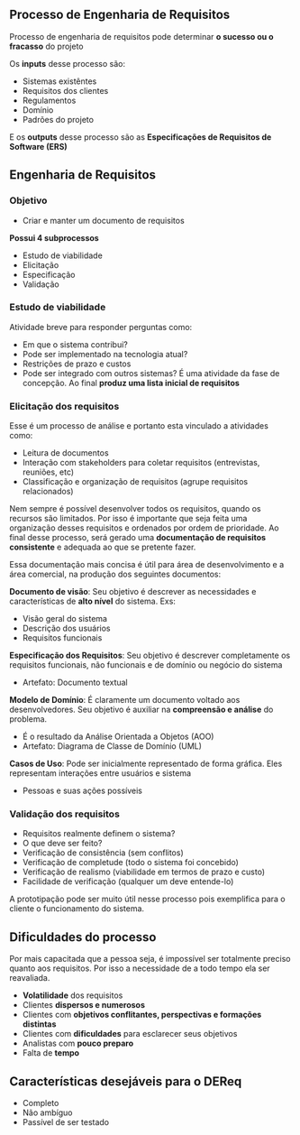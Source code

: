 ## Processo de Engenharia de Requisitos

Processo de engenharia de requisitos pode determinar **o sucesso ou o fracasso** do projeto

Os **inputs** desse processo são:
- Sistemas existêntes
- Requisitos dos clientes
- Regulamentos
- Domínio
- Padrões do projeto

E os **outputs** desse processo são as **Especificações de Requisitos de Software (ERS)**


## Engenharia de Requisitos 

### Objetivo
- Criar e manter um documento de requisitos

**Possui 4 subprocessos**
- Estudo de viabilidade
- Elicitação
- Especificação
- Validação

### Estudo de viabilidade
Atividade breve para responder perguntas como:
- Em que o sistema contribui?
- Pode ser implementado na tecnologia atual?
- Restrições de prazo e custos
- Pode ser integrado com outros sistemas?
É uma atividade da fase de concepção. Ao final **produz uma lista inicial de requisitos**

### Elicitação dos requisitos
Esse é um processo de análise e portanto esta vinculado a atividades como:
- Leitura de documentos
- Interação com stakeholders para coletar requisitos (entrevistas, reuniões, etc)
- Classificação e organização de requisitos (agrupe requisitos relacionados)


Nem sempre é possível desenvolver todos os requisitos, quando os recursos são limitados. Por isso é importante que seja feita uma organização desses requisitos e ordenados por ordem de prioridade. Ao final desse processo, será gerado uma **documentação de requisitos consistente** e adequada ao que se pretente fazer.

Essa documentação mais concisa é útil para área de desenvolvimento e a área comercial, na produção dos seguintes documentos:

**Documento de visão**: Seu objetivo é descrever as necessidades e características de **alto nível** do sistema.
Exs:
- Visão geral do sistema
- Descrição dos usuários
- Requisitos funcionais

**Especificação dos Requisitos**: Seu objetivo é descrever completamente os requisitos funcionais, não funcionais e de domínio ou negócio do sistema
- Artefato: Documento textual

**Modelo de Domínio**: É claramente um documento voltado aos desenvolvedores. Seu objetivo é auxiliar na **compreensão e análise** do problema.
- É o resultado da Análise Orientada a Objetos (AOO)
- Artefato: Diagrama de Classe de Domínio (UML)

**Casos de Uso**: Pode ser inicialmente representado de forma gráfica. Eles representam interações entre usuários e sistema
- Pessoas e suas ações possíveis

### Validação dos requisitos
- Requisitos realmente definem o sistema?
- O que deve ser feito?
- Verificação de consistência (sem conflitos)
- Verificação de completude (todo o sistema foi concebido)
- Verificação de realismo (viabilidade em termos de prazo e custo)
- Facilidade de verificação (qualquer um deve entende-lo)

A prototipação pode ser muito útil nesse processo pois exemplifica para o cliente o funcionamento do sistema.

## Dificuldades do processo
Por mais capacitada que a pessoa seja, é impossível ser totalmente preciso quanto aos requisitos. Por isso a necessidade de a todo tempo ela ser reavaliada.

- **Volatilidade** dos requisitos
- Clientes **dispersos e numerosos**
- Clientes com **objetivos conflitantes, perspectivas e formações distintas**
- Clientes com **dificuldades** para esclarecer seus objetivos
- Analistas com **pouco preparo**
- Falta de **tempo**


## Características desejáveis para o DEReq
- Completo
- Não ambíguo
- Passível de ser testado